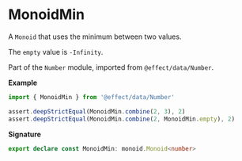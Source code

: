 # MonoidMin

A `Monoid` that uses the minimum between two values.

The `empty` value is `-Infinity`.

Part of the `Number` module, imported from `@effect/data/Number`.

**Example**

```ts
import { MonoidMin } from '@effect/data/Number'

assert.deepStrictEqual(MonoidMin.combine(2, 3), 2)
assert.deepStrictEqual(MonoidMin.combine(2, MonoidMin.empty), 2)
```

**Signature**

```ts
export declare const MonoidMin: monoid.Monoid<number>
```
